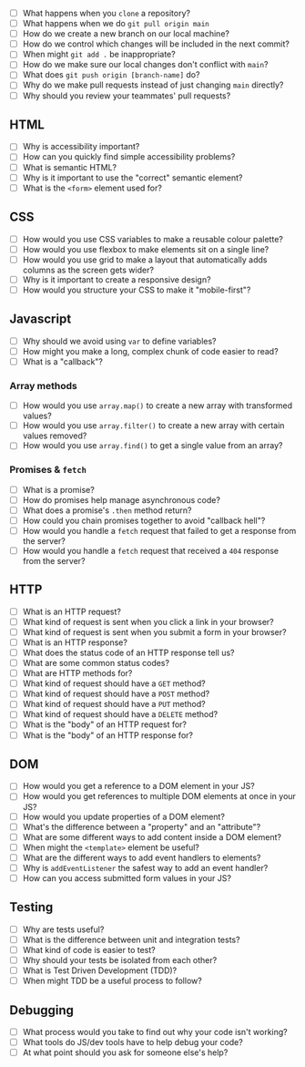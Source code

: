 - [ ] What happens when you `clone` a repository?
- [ ] What happens when we do `git pull origin main`
- [ ] How do we create a new branch on our local machine?
- [ ] How do we control which changes will be included in the next commit?
- [ ] When might `git add .` be inappropriate?
- [ ] How do we make sure our local changes don't conflict with `main`?
- [ ] What does `git push origin [branch-name]` do?
- [ ] Why do we make pull requests instead of just changing `main` directly?
- [ ] Why should you review your teammates' pull requests?

## HTML

- [ ] Why is accessibility important?
- [ ] How can you quickly find simple accessibility problems?
- [ ] What is semantic HTML?
- [ ] Why is it important to use the "correct" semantic element?
- [ ] What is the `<form>` element used for?

## CSS

- [ ] How would you use CSS variables to make a reusable colour palette?
- [ ] How would you use flexbox to make elements sit on a single line?
- [ ] How would you use grid to make a layout that automatically adds columns as the screen gets wider?
- [ ] Why is it important to create a responsive design?
- [ ] How would you structure your CSS to make it "mobile-first"?

## Javascript

- [ ] Why should we avoid using `var` to define variables?
- [ ] How might you make a long, complex chunk of code easier to read?
- [ ] What is a "callback"?

### Array methods

- [ ] How would you use `array.map()` to create a new array with transformed values?
- [ ] How would you use `array.filter()` to create a new array with certain values removed?
- [ ] How would you use `array.find()` to get a single value from an array?

### Promises & `fetch`

- [ ] What is a promise?
- [ ] How do promises help manage asynchronous code?
- [ ] What does a promise's `.then` method return?
- [ ] How could you chain promises together to avoid "callback hell"?
- [ ] How would you handle a `fetch` request that failed to get a response from the server?
- [ ] How would you handle a `fetch` request that received a `404` response from the server?

## HTTP

- [ ] What is an HTTP request?
- [ ] What kind of request is sent when you click a link in your browser?
- [ ] What kind of request is sent when you submit a form in your browser?
- [ ] What is an HTTP response?
- [ ] What does the status code of an HTTP response tell us?
- [ ] What are some common status codes?
- [ ] What are HTTP methods for?
- [ ] What kind of request should have a `GET` method?
- [ ] What kind of request should have a `POST` method?
- [ ] What kind of request should have a `PUT` method?
- [ ] What kind of request should have a `DELETE` method?
- [ ] What is the "body" of an HTTP request for?
- [ ] What is the "body" of an HTTP response for?

## DOM

- [ ] How would you get a reference to a DOM element in your JS?
- [ ] How would you get references to multiple DOM elements at once in your JS?
- [ ] How would you update properties of a DOM element?
- [ ] What's the difference between a "property" and an "attribute"?
- [ ] What are some different ways to add content inside a DOM element?
- [ ] When might the `<template>` element be useful?
- [ ] What are the different ways to add event handlers to elements?
- [ ] Why is `addEventListener` the safest way to add an event handler?
- [ ] How can you access submitted form values in your JS?

## Testing

- [ ] Why are tests useful?
- [ ] What is the difference between unit and integration tests?
- [ ] What kind of code is easier to test?
- [ ] Why should your tests be isolated from each other?
- [ ] What is Test Driven Development (TDD)?
- [ ] When might TDD be a useful process to follow?

## Debugging

- [ ] What process would you take to find out why your code isn't working?
- [ ] What tools do JS/dev tools have to help debug your code?
- [ ] At what point should you ask for someone else's help?
